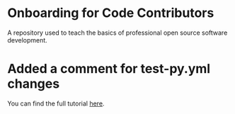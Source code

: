 # Onboarding for Code Contributors
A repository used to teach the basics of professional open source software development.

# Added a comment for test-py.yml changes 

You can find the full tutorial [here](https://github.com/AutoResearch/contributor-onboarding/blob/main/docs/index.md).
